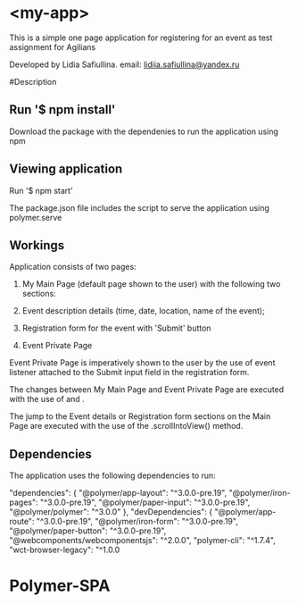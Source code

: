# \<my-app\>

This is a simple one page application for registering for an event as test assignment for Agilians

Developed by Lidia Safiullina.
email: lidiia.safiullina@yandex.ru

#Description

## Run '$ npm install'

Download the package with the dependenies to run the application using npm

## Viewing application 

Run '$ npm start'

The package.json file includes the script to serve the application using polymer.serve

## Workings

Application consists of two pages:

1. My Main Page (default page shown to the user) with the following two sections:
  1. Event description details (time, date, location, name of the event);
  2. Registration form for the event with 'Submit' button

2. Event Private Page

  Event Private Page is imperatively shown to the user by the use of event listener attached to the Submit input field in the registration form.

The changes between My Main Page and Event Private Page are executed with the use of <app-route> and <app-location>.

The jump to the Event details or Registration form sections on the Main Page are executed with the use of the .scrollIntoView() method.

## Dependencies

The application uses the following dependencies to run:

  "dependencies": {
    "@polymer/app-layout": "^3.0.0-pre.19",
    "@polymer/iron-pages": "^3.0.0-pre.19",
    "@polymer/paper-input": "^3.0.0-pre.19",
    "@polymer/polymer": "^3.0.0"
  },
  "devDependencies": {
    "@polymer/app-route": "^3.0.0-pre.19",
    "@polymer/iron-form": "^3.0.0-pre.19",
    "@polymer/paper-button": "^3.0.0-pre.19",
    "@webcomponents/webcomponentsjs": "^2.0.0",
    "polymer-cli": "^1.7.4",
    "wct-browser-legacy": "^1.0.0






# Polymer-SPA
